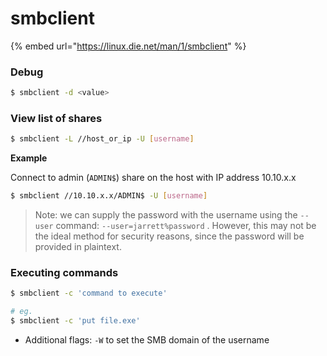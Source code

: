 # smbclient

{% embed url="https://linux.die.net/man/1/smbclient" %}

### Debug

```bash
$ smbclient -d <value>
```

### View list of shares

```bash
$ smbclient -L //host_or_ip -U [username] 
```

**Example**

Connect to admin (`ADMIN$`) share on the host with IP address 10.10.x.x

```bash
$ smbclient //10.10.x.x/ADMIN$ -U [username] 
```

> Note: we can supply the password with the username using the `--user` command: `--user=jarrett%password` . However, this may not be the ideal method for security reasons, since the password will be provided in plaintext.&#x20;

### Executing commands

```sh
$ smbclient -c 'command to execute'

# eg.
$ smbclient -c 'put file.exe'
```

* Additional flags: `-W` to set the SMB domain of the username
